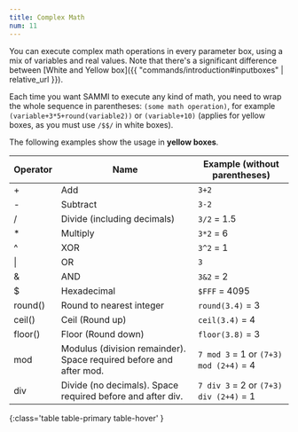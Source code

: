 ```yaml
---
title: Complex Math
num: 11
---
```


You can execute complex math operations in every parameter box, using a mix of variables and real values.
Note that there's a significant difference between [White and Yellow box]({{ "commands/introduction#inputboxes" | relative_url }}).

Each time you want SAMMI to execute any kind of math, you need to wrap the whole sequence in parentheses: `(some math operation)`, for example `(variable+3*5+round(variable2))` or `(variable+10)` (applies for yellow boxes, as you must use `/$$/` in white boxes).

The following examples show the usage in **yellow boxes**.

|Operator	|Name|	Example (without parentheses) |
|-------|--------|--------|
|+|	Add	|`3+2`
| - |	Subtract|	`3-2`
| / |	Divide (including decimals)|	`3/2` = 1.5
| * |	Multiply|	`3*2` = 6
| ^ |	XOR	|`3^2` = 1
| \|	| OR	|<code>3|2</code> = 3
| &	 |AND	|`3&2` = 2
| $ |	Hexadecimal	|`$FFF` = 4095
| round() |	Round to nearest integer|	`round(3.4)` = 3
| ceil() |	Ceil (Round up)	|`ceil(3.4)` = 4
| floor() |	Floor (Round down)	|`floor(3.8)` = 3
| mod |	Modulus (division remainder). Space required before and after mod.|	`7 mod 3` = 1 or `(7+3) mod (2+4)` = 4
|div|	Divide (no decimals). Space required before and after div.|	`7 div 3` = 2 or `(7+3) div (2+4)` = 1
{:class='table table-primary table-hover' }

